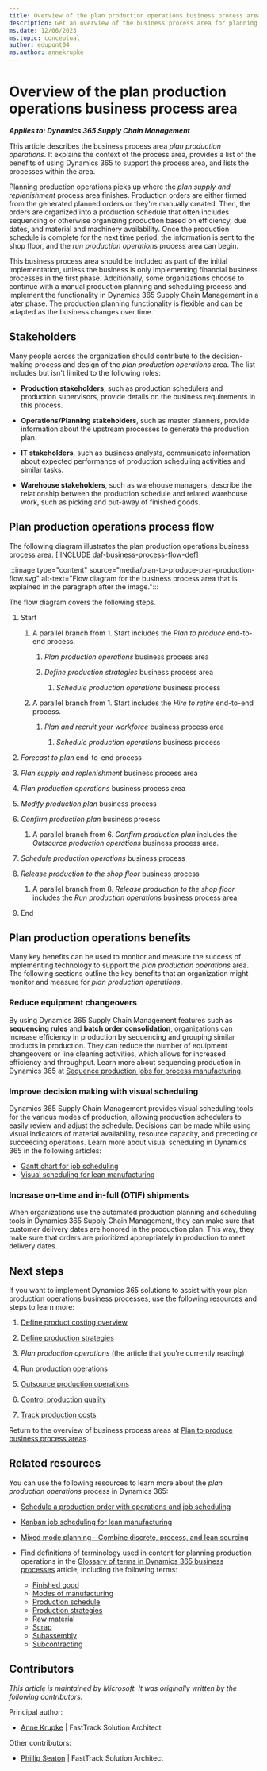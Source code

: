 ```yaml
---
title: Overview of the plan production operations business process area
description: Get an overview of the business process area for planning production in the plan to produce end-to-end business process in Dynamics 365 solutions.
ms.date: 12/06/2023
ms.topic: conceptual
author: edupont04
ms.author: annekrupke
---
```

# Overview of the plan production operations business process area

***Applies to: Dynamics 365 Supply Chain Management***

This article describes the business process area *plan production operations*. It explains the context of the process area, provides a list of the benefits of using Dynamics 365 to support the process area, and lists the processes within the area.

Planning production operations picks up where the *plan supply and replenishment* process area finishes. Production orders are either firmed from the generated planned orders or they're manually created. Then, the orders are organized into a production schedule that often includes sequencing or otherwise organizing production based on efficiency, due dates, and material and machinery availability. Once the production schedule is complete for the next time period, the information is sent to the shop floor, and the *run production operations* process area can begin.

This business process area should be included as part of the initial implementation, unless the business is only implementing financial business processes in the first phase. Additionally, some organizations choose to continue with a manual production planning and scheduling process and implement the functionality in Dynamics 365 Supply Chain Management in a later phase. The production planning functionality is flexible and can be adapted as the business changes over time.

## Stakeholders 

Many people across the organization should contribute to the decision-making process and design of the *plan production operations* area. The list includes but isn't limited to the following roles:

- **Production stakeholders**, such as production schedulers and production supervisors, provide details on the business requirements in this process.  

- **Operations/Planning stakeholders**, such as master planners, provide information about the upstream processes to generate the production plan.  

- **IT stakeholders**, such as business analysts, communicate information about expected performance of production scheduling activities and similar tasks.  

- **Warehouse stakeholders**, such as warehouse managers, describe the relationship between the production schedule and related warehouse work, such as picking and put-away of finished goods.  

## Plan production operations process flow 

The following diagram illustrates the plan production operations business process area. [!INCLUDE [daf-business-process-flow-def](~/../shared-content/shared/guidance-includes/daf-business-process-flow-def.md)]

:::image type="content" source="media/plan-to-produce-plan-production-flow.svg" alt-text="Flow diagram for the business process area that is explained in the paragraph after the image.":::

The flow diagram covers the following steps.

1. Start

    1. A parallel branch from 1. Start includes the *Plan to produce* end-to-end process.

        1. *Plan production operations* business process area

        2. *Define production strategies* business process area

            1. *Schedule production operations* business process

    2. A parallel branch from 1. Start includes the *Hire to retire* end-to-end process.

        1. *Plan and recruit your workforce* business process area

            1. *Schedule production operations* business process

2. *Forecast to plan* end-to-end process

3. *Plan supply and replenishment* business process area

4. *Plan production operations* business process area

5. *Modify production plan* business process

6. *Confirm production plan* business process
    
    1. A parallel branch from 6. *Confirm production plan* includes the *Outsource production operations* business process area.

7. *Schedule production operations* business process

8. *Release production to the shop floor* business process

    1. A parallel branch from 8. *Release production to the shop floor* includes the *Run production operations* business process area.

9. End

## Plan production operations benefits

Many key benefits can be used to monitor and measure the success of implementing technology to support the *plan production operations* area. The following sections outline the key benefits that an organization might monitor and measure for *plan production operations*.  

### Reduce equipment changeovers 

By using Dynamics 365 Supply Chain Management features such as **sequencing rules** and **batch order consolidation**, organizations can increase efficiency in production by sequencing and grouping similar products in production. They can reduce the number of equipment changeovers or line cleaning activities, which allows for increased efficiency and throughput. Learn more about sequencing production in Dynamics 365 at [Sequence production jobs for process manufacturing](/dynamics365/supply-chain/production-control/tasks/sequence-production-jobs-process-manufacturing).

### Improve decision making with visual scheduling

Dynamics 365 Supply Chain Management provides visual scheduling tools for the various modes of production, allowing production schedulers to easily review and adjust the schedule. Decisions can be made while using visual indicators of material availability, resource capacity, and preceding or succeeding operations. Learn more about visual scheduling in Dynamics 365 in the following articles:  

- [Gantt chart for job scheduling](/dynamics365/supply-chain/production-control/visual-scheduling-production)  
- [Visual scheduling for lean manufacturing](/dynamics365/supply-chain/production-control/visual-scheduling-lean-manufacturing)  

### Increase on-time and in-full (OTIF) shipments

When organizations use the automated production planning and scheduling tools in Dynamics 365 Supply Chain Management, they can make sure that customer delivery dates are honored in the production plan. This way, they make sure that orders are prioritized appropriately in production to meet delivery dates.

## Next steps

If you want to implement Dynamics 365 solutions to assist with your plan production operations business processes, use the following resources and steps to learn more:

1. [Define product costing overview](design-to-retire-define-product-costing-overview.md)  

2. [Define production strategies](plan-to-produce-define-production-strategies.md)

3. *Plan production operations* (the article that you're currently reading)      

4. [Run production operations](plan-to-produce-execute-production-operations-overview.md)  

5. [Outsource production operations](plan-to-produce-outsource-production-operations-overview.md)  

6. [Control production quality](plan-to-produce-control-production-quality-overview.md)  

7. [Track production costs](plan-to-produce-track-production-costs-overview.md)  

Return to the overview of business process areas at [Plan to produce business process areas](plan-to-produce-areas.md).  

## Related resources

You can use the following resources to learn more about the *plan production operations* process in Dynamics 365:

- [Schedule a production order with operations and job scheduling](/dynamics365/supply-chain/production-control/tasks/schedule-production-order-operations-job-scheduling)  

- [Kanban job scheduling for lean manufacturing](/dynamics365/supply-chain/production-control/lean-manufacturing-kanban-job-scheduling)  

- [Mixed mode planning - Combine discrete, process, and lean sourcing](/dynamics365/supply-chain/production-control/mixed-mode-plan)  

- Find definitions of terminology used in content for planning production operations in the [Glossary of terms in Dynamics 365 business processes](glossary.md) article, including the following terms:  

  - [Finished good](glossary.md#finished-good)  
  - [Modes of manufacturing](glossary.md#modes-of-manufacturing)  
  - [Production schedule](glossary.md#production-schedule)  
  - [Production strategies](glossary.md#production-strategies)  
  - [Raw material](glossary.md#raw-material)  
  - [Scrap](glossary.md#scrap)  
  - [Subassembly](glossary.md#subassembly)  
  - [Subcontracting](glossary.md#subcontracting)  
<!-- ## Tags

*Industries:* Manufacturing (20-39), Wholesale Trade (50-51), Retail Trade (52-59)

*Stakeholders:* IT, Operations, Production, Warehouse

*Products:* Dynamics 365 Supply Chain Management -->

## Contributors

*This article is maintained by Microsoft. It was originally written by the following contributors.*

Principal author:

- [Anne Krupke](https://www.linkedin.com/in/annekrupke/) | FastTrack Solution Architect  

Other contributors:

- [Phillip Seaton](https://www.linkedin.com/in/pbseaton/) | FastTrack Solution Architect  
